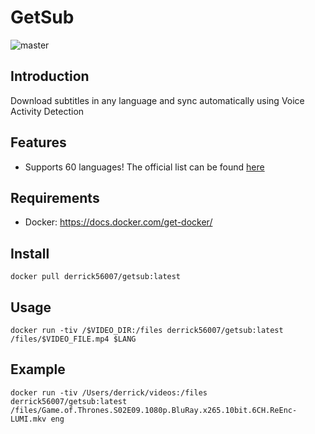 GetSub
======

![master](https://github.com/Derrick56007/getsub/workflows/master/badge.svg)

Introduction
------------

Download subtitles in any language and sync automatically using Voice Activity Detection

Features
--------

- Supports 60 languages! The official list can be found [here](http://www.opensubtitles.org/addons/export_languages.php)

Requirements
------------

- Docker: https://docs.docker.com/get-docker/

Install
-------

```
docker pull derrick56007/getsub:latest
```

Usage
-----

```
docker run -tiv /$VIDEO_DIR:/files derrick56007/getsub:latest /files/$VIDEO_FILE.mp4 $LANG
```

Example
-------

```
docker run -tiv /Users/derrick/videos:/files derrick56007/getsub:latest /files/Game.of.Thrones.S02E09.1080p.BluRay.x265.10bit.6CH.ReEnc-LUMI.mkv eng
```
